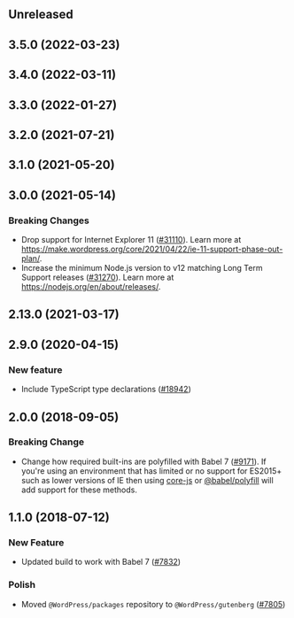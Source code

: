 <!-- Learn how to maintain this file at https://github.com/WordPress/gutenberg/tree/HEAD/packages#maintaining-changelogs. -->

## Unreleased

## 3.5.0 (2022-03-23)

## 3.4.0 (2022-03-11)

## 3.3.0 (2022-01-27)

## 3.2.0 (2021-07-21)

## 3.1.0 (2021-05-20)

## 3.0.0 (2021-05-14)

### Breaking Changes

-   Drop support for Internet Explorer 11 ([#31110](https://github.com/WordPress/gutenberg/pull/31110)). Learn more at https://make.wordpress.org/core/2021/04/22/ie-11-support-phase-out-plan/.
-   Increase the minimum Node.js version to v12 matching Long Term Support releases ([#31270](https://github.com/WordPress/gutenberg/pull/31270)). Learn more at https://nodejs.org/en/about/releases/.

## 2.13.0 (2021-03-17)

## 2.9.0 (2020-04-15)

### New feature

-   Include TypeScript type declarations ([#18942](https://github.com/WordPress/gutenberg/pull/18942))

## 2.0.0 (2018-09-05)

### Breaking Change

-   Change how required built-ins are polyfilled with Babel 7 ([#9171](https://github.com/WordPress/gutenberg/pull/9171)). If you're using an environment that has limited or no support for ES2015+ such as lower versions of IE then using [core-js](https://github.com/zloirock/core-js) or [@babel/polyfill](https://babeljs.io/docs/en/next/babel-polyfill) will add support for these methods.

## 1.1.0 (2018-07-12)

### New Feature

-   Updated build to work with Babel 7 ([#7832](https://github.com/WordPress/gutenberg/pull/7832))

### Polish

-   Moved `@WordPress/packages` repository to `@WordPress/gutenberg` ([#7805](https://github.com/WordPress/gutenberg/pull/7805))

